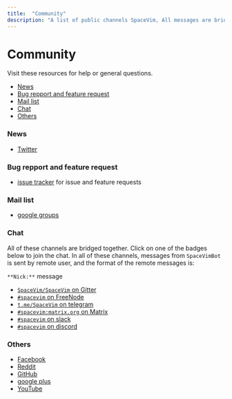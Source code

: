 ```yaml
---
title:  "Community"
description: "A list of public channels SpaceVim, All messages are bridged between IRC, gitter, telegram, matrix and slack"
---
```


# Community

Visit these resources for help or general questions.


<!-- vim-markdown-toc GFM -->

- [News](#news)
- [Bug repport and feature request](#bug-repport-and-feature-request)
- [Mail list](#mail-list)
- [Chat](#chat)
- [Others](#others)

<!-- vim-markdown-toc -->

### News

- <i class="fab fa-twitter"></i> [Twitter](https://twitter.com/SpaceVim)

### Bug repport and feature request

- [issue tracker](https://github.com/SpaceVim/SpaceVim/issues) for issue and feature requests

### Mail list

- <i class="fas fa-envelope"></i> [google groups](https://groups.google.com/forum/#!forum/spacevim)

### Chat

All of these channels are bridged together. Click on one of the badges
below to join the chat. In all of these channels, messages from
`SpaceVimBot` is sent by remote user, and the format of the remote
messages is:

`**Nick:**` message

- <i class="fab fa-gitter"></i> [`SpaceVim/SpaceVim` on Gitter](https://gitter.im/SpaceVim/SpaceVim)
- <i class="fas fa-comments"></i> [`#spacevim` on FreeNode](https://webchat.freenode.net/?channels=spacevim)
- <i class="fab fa-telegram-plane"></i> [`t.me/SpaceVim` on telegram](https://t.me/SpaceVim)
- <i class="fab fa-rocketchat"></i> [`#spacevim:matrix.org` on Matrix](https://riot.im/app/#/room/%23spacevim:matrix.org)
- <i class="fab fa-slack-hash"></i> [`#spacevim` on slack](https://spacevim.slack.com/messages/C88CTJ62J)
- <i class="fab fa-discord"></i> [`#spacevim` on discord](https://discord.gg/xcRQnF8)


### Others

- <i class="fab fa-facebook"></i> [Facebook](https://www.facebook.com/SpaceVim)
- <i class="fab fa-reddit"></i> [Reddit](https://reddit.com/r/spacevim)
- <i class="fab fa-github"></i> [GitHub](https://github.com/SpaceVim/SpaceVim)
- <i class="fab fa-google-plus-g"></i> [google plus](https://plus.google.com/communities/106181012794584190200)
- <i class="fab fa-youtube"></i> [YouTube](https://www.youtube.com/channel/UC-3q4dVFS7gBpxhrON1WxIA)
